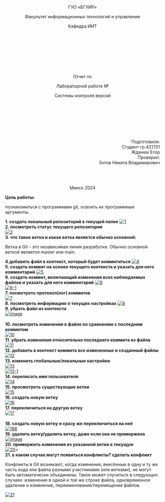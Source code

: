 <p align="center">
ГУО «БГУИР»
</p>
<p align="center">
Факультет информационных технологий и управления
</p>
<p align="center">
Кафедра ИИТ
</p>
<br><br><br><br><br><br><br>
<p align="center">Отчет по</p>
<p align="center">Лабораторной работе №</p>
<p align="center">Системы контроля версий</p>
<br><br><br><br><br><br><br>
<div align="right">Подготовили:</div>
                                                                                                    <div align="right">Студент гр.421701</div>
<div align="right">Жданюк Егор</div>
<div align="right">Проверил:</div>
<div align="right">Зотов Никита Владимирович</div>
<br><br><br>
<p align="center">Минск 2024</p>
<b>Цель работы:</b><p> познакомиться с программами git, освоить их программные аргументы.</p>
<b>1.	создать локальный репозиторий в текущей папке</b>
<a href="https://ibb.co/zfx3nLH"><img src="https://i.ibb.co/ry0B7Lf/1.png" alt="1" border="0"></a><br>
<b>2.	посмотреть статус текущего репозитория</b><br>
<a href="https://ibb.co/JcWzY9y"><img src="https://i.ibb.co/0npf0xF/2.png" alt="2" border="0"></a><br>
<b>3. что такое ветка и какая ветка является обычно основной:</b>
<p>Ветка в Git - это независимая линия разработки. Обычно основной веткой является master или main.</p>
<b>4.добавить файл в контекст, который будет коммититься </b>
<a href="https://ibb.co/mcSfdP4"><img src="https://i.ibb.co/LZvVBs1/4.png" alt="4" border="0"></a><br>
<b>5. создать коммит на основе текущего контекста и указать для него комментарий </b>
<a href="https://ibb.co/xYJ17cf"><img src="https://i.ibb.co/LrnxZqJ/5.png" alt="5" border="0"></a><br>
<b>6. создать коммит, включающий изменения всех наблюдаемых файлов и указать для него комментарий</b>
<a href="https://ibb.co/cybLSY4"><img src="https://i.ibb.co/CwJ23PR/6.png" alt="6" border="0"></a><br /><a target='_blank' href='https://ru.imgbb.com/'></a>
<a href="https://ibb.co/Vp4nkJC"><img src="https://i.ibb.co/rfr8XFp/6-1.png" alt="6-1" border="0"></a><br>
<b>7. посмотреть протокол(лог) коммитов </b><br>
<a href="https://ibb.co/YyG9hSj"><img src="https://i.ibb.co/3MHXcbh/7.png" alt="7" border="0"></a><br>
<b>8. посмотреть информацию о текущих настройках </b>
<a href="https://ibb.co/82pWJQB"><img src="https://i.ibb.co/bLZSxG3/8.png" alt="8" border="0"></a><br>
<b>9. убрать файл из контекста</b><br>
<a href="https://ibb.co/YhhMvhc"><img src="https://i.ibb.co/bXXZpXs/image.png" alt="image" border="0"></a><br /><a target='_blank' href='https://ru.imgbb.com/'></a><br />
<b>10. посмотреть изменения в файле по сравнению с последним коммитом</b><br>
<a href="https://ibb.co/7ypwfXm"><img src="https://i.ibb.co/yskw9Xj/10.png" alt="10" border="0"></a><br>
<b>11. убрать изменения относительно последнего коммита из файла</b><br>
<a href="https://ibb.co/CMH1yr6"><img src="https://i.ibb.co/VQqjGKx/11.png" alt="11" border="0"></a><br>
<b>12. добавить в контекст коммита все измененные и созданный файлы</b><br>
<a href="https://ibb.co/3N5JmKG"><img src="https://i.ibb.co/BZH12kd/12.png" alt="12" border="0"></a><br>
<b>13. изменить глобальные/локальные настройки</b><br>
<a href="https://ibb.co/XFYGG5N"><img src="https://i.ibb.co/GCHrrMB/13.png" alt="13" border="0"></a><br>
<a href="https://ibb.co/Rc0fV45"><img src="https://i.ibb.co/Hqz6kpJ/13-1.png" alt="13-1" border="0"></a><br>
<b>14. переписать имя пользователя</b><br>
<a href="https://ibb.co/379bVyn"><img src="https://i.ibb.co/6m7SGRk/14.png" alt="14" border="0"></a><br>
<b>15. просмотреть существующие ветки</b><br>
<a href="https://ibb.co/G2HJvyW"><img src="https://i.ibb.co/ncP0s97/15.png" alt="15" border="0"></a><br>
<b>16. создать новую ветку</b><br>
<a href="https://ibb.co/r7MNDSS"><img src="https://i.ibb.co/WxFjmww/16.png" alt="16" border="0"></a><br>
<b>17. переключиться на другую ветку</b><br>
<a href="https://ibb.co/NC92kM8"><img src="https://i.ibb.co/r0x2LVC/17.png" alt="17" border="0"></a><br /><a target='_blank' href='https://ru.imgbb.com/'></a><br />
<b>18. создать новую ветку и сразу же переключиться на неё</b><br>
<a href="https://ibb.co/QHNdFV4"><img src="https://i.ibb.co/2MtN7rT/188.png" alt="188" border="0"></a><br>
<b>19. удалить ветку/удалить ветку, даже если она не примержена</b><br>
<a href="https://ibb.co/Sf8GRtk"><img src="https://i.ibb.co/QDRtrPW/image.png" alt="image" border="0"></a><br>
<b>20. примержить изменения из указанной ветки в текущую</b><br>
<a href="https://ibb.co/t8JLHWx"><img src="https://i.ibb.co/Wg2VHYP/20.png" alt="20" border="0"></a><<br>
<b>21. в каком случае могут появиться конфликты? сделать конфликт</b><br>
<p>Конфликты в Git возникают, когда изменения, внесённые в одну и ту же часть кода или файла разными участниками (или ветками), не могут быть автоматически объединены. Такое может случиться в следующих случаях: изменения в одной и той же строке файла, одновременное удаление и изменение, переименование/перемещение файлов.</p>
<a href="https://ibb.co/rMRKtRB"><img src="https://i.ibb.co/q93Ln3H/21.png" alt="21" border="0"></a><br>
